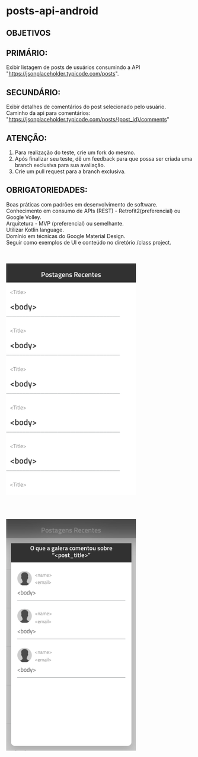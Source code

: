 # posts-api-android

## OBJETIVOS

## PRIMÁRIO:
Exibir listagem de posts de usuários consumindo a API "https://jsonplaceholder.typicode.com/posts".

## SECUNDÁRIO:
Exibir detalhes de comentários do post selecionado pelo usuário.<br/>
Caminho da api para comentários: "https://jsonplaceholder.typicode.com/posts/{post_id}/comments"

## ATENÇÃO:
1. Para realização do teste, crie um fork do mesmo.<br/>
2. Após finalizar seu teste, dê um feedback para que possa ser criada uma branch exclusiva para sua avaliação.<br/>
3. Crie um pull request para a branch exclusiva.

## OBRIGATORIEDADES:
Boas práticas com padrões em desenvolvimento de software.<br/>
Conhecimento em consumo de APIs (REST) - Retrofit2(preferencial) ou Google Volley.<br/>
Arquitetura - MVP (preferencial) ou semelhante.<br/>
Utilizar Kotlin language.<br/>
Domínio em técnicas do Google Material Design.<br/>
Seguir como exemplos de UI e conteúdo no diretório /class project.<br/>
<br/><br/>
<p align="left">
  <img src="class project/ui_posts_example.png?raw=true" width="350" title="Posts">
</p>
<br/><br/>
<p align="left">
  <img src="class project/ui_comments_example.png?raw=true" width="350" title="Posts">
</p>
